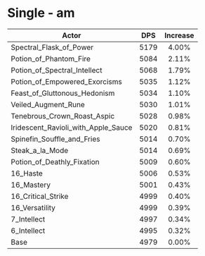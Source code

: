 # Single - am
| Actor | DPS | Increase |
|---|:---:|:---:|
|Spectral_Flask_of_Power|5179|4.00%|
|Potion_of_Phantom_Fire|5084|2.11%|
|Potion_of_Spectral_Intellect|5068|1.79%|
|Potion_of_Empowered_Exorcisms|5035|1.12%|
|Feast_of_Gluttonous_Hedonism|5034|1.10%|
|Veiled_Augment_Rune|5030|1.01%|
|Tenebrous_Crown_Roast_Aspic|5028|0.98%|
|Iridescent_Ravioli_with_Apple_Sauce|5020|0.81%|
|Spinefin_Souffle_and_Fries|5014|0.70%|
|Steak_a_la_Mode|5014|0.69%|
|Potion_of_Deathly_Fixation|5009|0.60%|
|16_Haste|5006|0.53%|
|16_Mastery|5001|0.43%|
|16_Critical_Strike|4999|0.40%|
|16_Versatility|4999|0.39%|
|7_Intellect|4997|0.34%|
|6_Intellect|4995|0.32%|
|Base|4979|0.00%|
